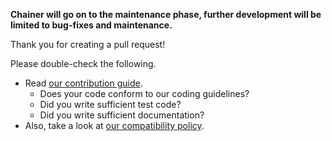 **Chainer will go on to the maintenance phase, further development will be limited to bug-fixes and maintenance.**

Thank you for creating a pull request!


Please double-check the following.

- Read [our contribution guide](https://docs.chainer.org/en/stable/contribution.html).
  - Does your code conform to our coding guidelines?
  - Did you write sufficient test code?
  - Did you write sufficient documentation?
- Also, take a look at [our compatibility policy](https://docs.chainer.org/en/stable/compatibility.html).
